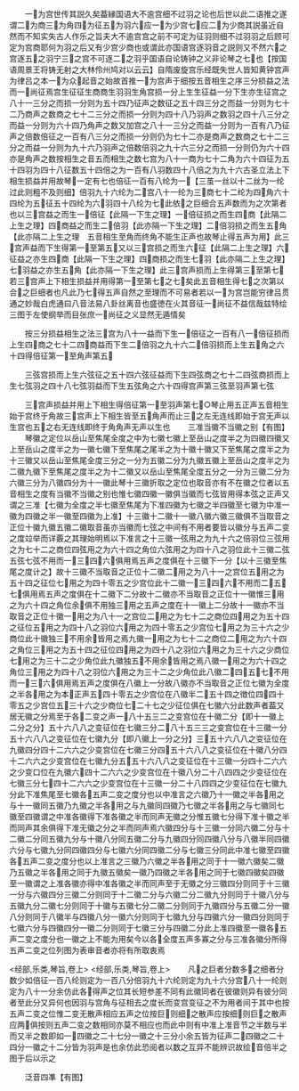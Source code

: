 <!-- { "loadSidebar": true } -->
　　一为宫世传其説久矣葢縁国语大不逾宫细不过羽之论也后世以此二语推之遂谓二为商三为角四为征五为羽六应一为少宫七应二为少商其説虽近自然而不知实失古人作乐之旨夫大不逾宫宫之前不可定为征羽则细不过羽羽之后顾可定为宫商耶何为羽之后又有少宫少商也或谓此亦国语宫逐羽音之説则又不然六之宫逐五之羽宁三之宫不可逐二之羽乎国语自论铸钟之义非论琴之七也【按国语周景王将铸无射之大林伶州鸠对以云云】自隋废旋宫乐经既失世人皆知黄钟宫声为律吕之本一为众起音之始故首推一为宫声于细按五音相生之序三分损益之法而一尚征焉宫生征征生商商生羽羽生角宫损一分上生生征益一分下生亦生征宫之八十一三分之而损一分则为五十四乃征声之数征之五十四三分之而益一分则为七十二乃商声之数商之七十二三分之而损一分则为四十八乃羽声之数羽之四十八三分之而益一分则为六十四乃角声之数又加宫之八十一三分之而益一分则为一百有八乃征声之倍数倍征之一百有八三分之而损一分则仍为七十二亦是商声之数商之七十二三分之而益一分则为九十六乃羽声之倍数倍羽之九十六三分之而损一分则仍为六十四亦是角声之数按相生之音五而相生之数七宫为八十一商为七十二角为六十四征为五十四羽为四十八征数五十四倍之为一百有八羽数四十八倍之为九十六古圣立法上下相生损益并用故琴一定有七也倍征一百有八纶为一【三茧一丝以十二丝为一纶过此则粗不及则细】倍羽九十六纶为二宫八十一纶为三商七十二纶为四角六十四纶为五征五十四纶为六羽四十八纶为七此依之巨细合五声数而为之次第者也以三宫益之而生一倍征【此隔一下生之理】一倍征损之而生四商【此隔二上生之理】四商益之而生二倍羽【此亦隔一下生之理】二倍羽损之而生五角【此亦隔二上生之理　五音相生至角而终角不能生正声也故琴止得五声为用】此三宫声益而下生得第一至第五又以三宫损之而生六征【此隔二上生之理】六征益之亦生四商【此隔一下生之理】四商损之而生七羽【此亦隔二上生之理】七羽益之亦生五角【此亦隔一下生之理】此三宫声损而上生得第三至第七若三宫声上下相生损益并用得第一至第七之七矣此五音相生得七之次第以合之巨细者也凡此乃七得五声自然之至理而不可易者若以一为宫岂能穷律吕贯通之妙哉白虎通曰八音法易八卦丝离音也盛徳在火其音征一尚征不益信哉兹特绘三图于左使纲举而目张庶一尚征之义显然无遁情矣








　　按三分损益相生之法三宫为八十一益而下生一倍征之一百有八一倍征损而上生四商之七十二四商益而下生二倍羽之九十六二倍羽损而上生五角之六十四得倍征第一至角声第五












　　三弦宫损而上生六弦征之五十四六弦征益而下生四弦商之七十二四弦商损而上生七弦羽之四十八七弦羽益而下生五弦角之六十四得宫声第三弦至羽声第七弦











　　三宫声损益并用上下相生得倍征第一至羽声第七○琴止用五正声五音相生始于宫终于角故三宫声上下相生皆至五角声而止三之左无连线即始于宫无声以生宫也五之右无连线即终于角角声无声以生也
　　三准当徽不当徽之别【有图】
　　琴徽之定位以岳山至焦尾全度之中为七徽七徽上至岳山之度半之为四徽四徽又上至岳山之度半之为一徽七徽下至焦尾之尾半之为十徽十徽又下至焦尾之度半之为十三徽又以岳山至焦尾全度三分之一分为五徽二分为九徽五徽上至岳山之度半之为二徽九徽下至焦尾之度半之为十二徽又以岳山至焦尾全度五分之一分为三徽二分为六徽三分为八徽四分为十一徽此琴十三徽折取之定位也取音亦有不在徽之位者以五音相生之度有当徽不当徽之别也惟七徽四徽一徽俱当徽而七弦皆用得本弦之正声又谓之三准【七徽为全度之半七徽至焦尾为下准四徽为七徽之半四徽至七徽为中准一徽为四徽之半一徽至四徽为上准】十三徽十二徽十一徽八徽六徽三徽俱不当取音之正位十徽九徽五徽二徽取音虽亦当徽而七弦之中间有不用者要皆以徽分与五声二变之度竝举而详覈之其理始明焉以下准言之十三徽一弦用之为九十六之倍羽位三弦用之为七十二之商位四弦用之为六十四之角位六弦用之为四十八之羽位此十三徽二弦五弦七弦不用而一三四六俱用焉五声之度俱在十三徽下一分【以十三徽至焦尾之度计之】故十三徽不当取音之正位十二徽二用之为八十一之宫位五用之为五十四之征位七用之为四十零五之少宫位此十二徽一三四六不用而二五七俱用焉五声之度俱在十二徽下二分故十二徽亦不当取音之正位十一徽惟三用之为六十四之角位余俱不用独三用之五声之度在十一徽上二分故十一徽亦不当取音之正位十徽一用之为八十一之宫位二用之为七十二之商位四用之为五十四之征位五用之为四十八之羽位六用之为四十零五之少宫位七用之为三十六之少商位此十徽独三不用余皆用之焉九徽一用之为七十二之商位二用之为六十四之角位三用之为五十四之征位四用之为四十八之羽位六用之为三十六之少商位七用之为三十二之少角位此九徽独五不用余皆用之焉八徽一用之为六十四之角位三用之为四十八之羽位六用之为三十二之少角位此八徽二四五七不用而一三六俱用焉五声之度俱在八徽上一分故八徽亦不当取音之正位七徽为全度之半各用之为本正声五四十零五之少宫位在八徽半二五十四之徴位四四十零五之少宫位五三十六之少商位七二十七之少征位俱在七徽六分此数声者葢又居无徽之分焉至于各二变之声一八十五三二之变宫位在十徽二分【即十一徽上二分之分】五十六八八之变征位在七徽三分二八十五三三之变宫位在十三徽一分五十六八八之变征位在七徽九分【即八徽上一分之分】三五十六八八之变征位在九徽四分四十二六六之少变宫位在七徽三分四五十六八八之变征位在十徽八分四十二六六之少变宫位在七徽九分五五十六八八之变征位在十三徽一分四十二六六之少变口位在九徽六四十二六六之少变宫位在十徽八分二十八四四之少变征位在七徽三分七四十二六六之少变宫位在十三徽一分二十八四四之少变征位在七徽九分此下准焦尾至七徽各五声二变之度分也以中准言之六徽乃十一徽之半各用之与十一徽同五徽乃九徽之半各用之与九徽同四徽乃七徽之半各用之与七徽同七徽至四徽谓之中准各徽得下准各徽之半而同声无徽之分惟五徽七分得下准十徽之半而同声其余俱得下准无徽之分之半而同声焉六徽四分与十三徽一分同六徽二分与十二徽二分同五徽九分与十徽八分同五徽二分与九徽四分同四徽八分与八徽半同四徽六分与七徽九分同四徽四分与七徽六分同四徽二分与七徽三分同此中准七徽至四徽各五声二变之度分也以上准言之三徽乃六徽之半各用之同于十一徽六徽矣二徽乃五徽之半各用之同于九徽五徽矣一徽乃四徽之半各用之同于七徽四徽矣四徽至一徽谓之上准各徽亦得中准各徽之半而同声至于无徽之分三徽四分则同于十三徽一分与六徽四分三徽二分则同于十二徽二分与六徽二分二徽九分则同于十徽八分与五徽九分二徽七分则同于十徽与五徽七分二徽二分则同于九徽四分与五徽二分一徽八分则同于八徽半与四徽八分一徽六分则同于七徽九分与四徽六分一徽四分则同于七徽六分与四徽四分一徽二分则同于七徽三分与四徽二分此上准四徽至一徽各五声二变之度分也一徽之上不能为用矣今以各全度五声多寡之分与三准各徽分所得五声二变之位列图为表审音者亦将有所取衷焉



<经部,乐类,琴旨,卷上>
<经部,乐类,琴旨,卷上>
　　凡之巨者分数多之细者分数少如倍征一百八纶则定为一百八分倍羽九十六纶则定为九十六分宫八十一纶则定为八十一分余仿此各得声之位其长短参差不同有此徽同者在彼徽则异有彼分同者至此分又异何也因羽与宫角与征相去之度长而变宫变征之不为用者间于其中也按五声二变之位惟二变无散声相应五声之位按巨则细之散声应按细则巨之散声应两俱按则五声二变之数相同亦莫不相应也而此中则有中准上准音节之半数与半而又半之数即如一四徽之二十七分一徽之十三分小余五皆为征声二四徽之二十四分一徽之十二分皆为羽声是也余仿此恐阅者以数之互异不能辨识故绘音倍半之图于后以示之











　　泛音四凖【有图】
